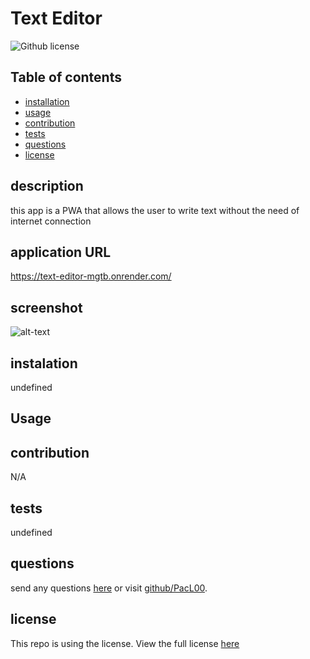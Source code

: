 # Text Editor
  ![Github license](https://img.shields.io/badge/license--blue.svg)
  ## Table of contents
  * [installation](#installation)
  * [usage](#usage)
  * [contribution](#contribution)
  * [tests](#tests)
  * [questions](#questions)
  * [license](#license)
  ## description
  this app is a PWA that allows the user to write text without the need of internet connection
  ## application URL
  https://text-editor-mgtb.onrender.com/
  ## screenshot
  ![alt-text]()
  ## instalation
  undefined
  ## Usage
  
  ## contribution
  N/A
  ## tests
  undefined
  ## questions
  send any questions [here](mailto:lukerpace?subject=[Github]question) or visit [github/PacL00](https://github.com/PacL00).
  
  ## license
  This repo is using the  license. View the full license [here](https://choosealicense.com/licenses//)
  

